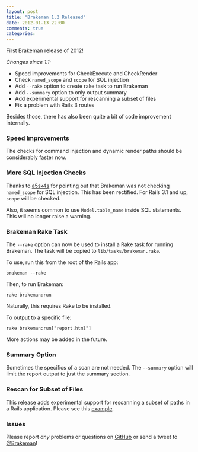 ```yaml
---
layout: post
title: "Brakeman 1.2 Released"
date: 2012-01-13 22:00
comments: true
categories: 
---
```


First Brakeman release of 2012!

_Changes since 1.1:_

 * Speed improvements for CheckExecute and CheckRender
 * Check `named_scope` and `scope` for SQL injection
 * Add `--rake` option to create rake task to run Brakeman
 * Add `--summary` option to only output summary
 * Add experimental support for rescanning a subset of files
 * Fix a problem with Rails 3 routes

Besides those, there has also been quite a bit of code improvement internally.

### Speed Improvements

The checks for command injection and dynamic render paths should be considerably faster now.

### More SQL Injection Checks

Thanks to [a5sk4s](https://github.com/presidentbeef/brakeman/issues/30) for pointing out that Brakeman was not checking `named_scope` for SQL injection. This has been rectified. For Rails 3.1 and up, `scope` will be checked.

Also, it seems common to use `Model.table_name` inside SQL statements. This will no longer raise a warning.

### Brakeman Rake Task

The `--rake` option can now be used to install a Rake task for running Brakeman. The task will be copied to `lib/tasks/brakeman.rake`.

To use, run this from the root of the Rails app:

    brakeman --rake

Then, to run Brakeman:

    rake brakeman:run

Naturally, this requires Rake to be installed.

To output to a specific file:

    rake brakeman:run["report.html"]

More actions may be added in the future.

### Summary Option

Sometimes the specifics of a scan are not needed. The `--summary` option will limit the report output to just the summary section.

### Rescan for Subset of Files

This release adds experimental support for rescanning a subset of paths in a Rails application. Please see this [example](https://gist.github.com/1563286).

### Issues

Please report _any_ problems or questions on [GitHub](https://github.com/presidentbeef/brakeman/issues) or send a tweet to [@Brakeman](https://twitter.com/#!/brakemanscanner)!
